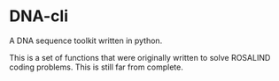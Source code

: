 # DNA-cli
A DNA sequence toolkit written in python.

This is a set of functions that were originally written to solve ROSALIND coding problems.
This is still far from complete.

